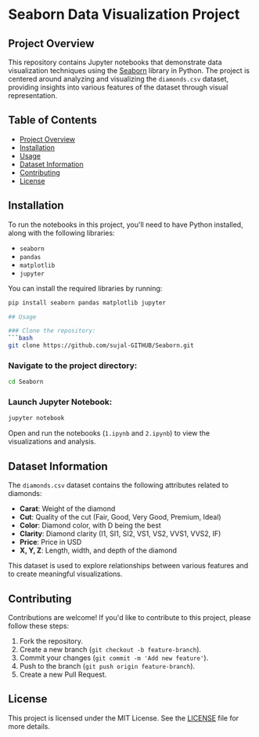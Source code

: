 # Seaborn Data Visualization Project

## Project Overview

This repository contains Jupyter notebooks that demonstrate data visualization techniques using the [Seaborn](https://seaborn.pydata.org/) library in Python. The project is centered around analyzing and visualizing the `diamonds.csv` dataset, providing insights into various features of the dataset through visual representation.

## Table of Contents

- [Project Overview](#project-overview)
- [Installation](#installation)
- [Usage](#usage)
- [Dataset Information](#dataset-information)
- [Contributing](#contributing)
- [License](#license)

## Installation

To run the notebooks in this project, you'll need to have Python installed, along with the following libraries:

- `seaborn`
- `pandas`
- `matplotlib`
- `jupyter`

You can install the required libraries by running:

```bash
pip install seaborn pandas matplotlib jupyter

## Usage

### Clone the repository:
```bash
git clone https://github.com/sujal-GITHUB/Seaborn.git
```

### Navigate to the project directory:
```bash
cd Seaborn
```

### Launch Jupyter Notebook:
```bash
jupyter notebook
```

Open and run the notebooks (`1.ipynb` and `2.ipynb`) to view the visualizations and analysis.

## Dataset Information

The `diamonds.csv` dataset contains the following attributes related to diamonds:

- **Carat**: Weight of the diamond
- **Cut**: Quality of the cut (Fair, Good, Very Good, Premium, Ideal)
- **Color**: Diamond color, with D being the best
- **Clarity**: Diamond clarity (I1, SI1, SI2, VS1, VS2, VVS1, VVS2, IF)
- **Price**: Price in USD
- **X, Y, Z**: Length, width, and depth of the diamond

This dataset is used to explore relationships between various features and to create meaningful visualizations.

## Contributing

Contributions are welcome! If you'd like to contribute to this project, please follow these steps:

1. Fork the repository.
2. Create a new branch (`git checkout -b feature-branch`).
3. Commit your changes (`git commit -m 'Add new feature'`).
4. Push to the branch (`git push origin feature-branch`).
5. Create a new Pull Request.

## License

This project is licensed under the MIT License. See the [LICENSE](LICENSE) file for more details.

